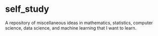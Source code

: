 # self_study
A repository of miscellaneous ideas in mathematics, statistics, computer science, data science, and machine learning that I want to learn.

